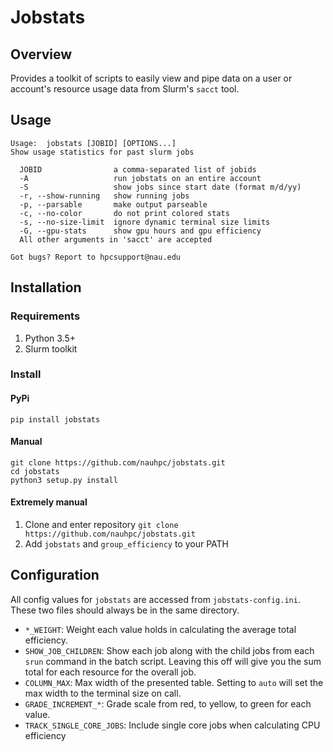 # Jobstats

## Overview 
Provides a toolkit of scripts to easily view and pipe data on a user or account's resource usage data from Slurm's `sacct` tool.

## Usage
```
Usage:  jobstats [JOBID] [OPTIONS...]
Show usage statistics for past slurm jobs

  JOBID                a comma-separated list of jobids
  -A                   run jobstats on an entire account
  -S                   show jobs since start date (format m/d/yy)
  -r, --show-running   show running jobs
  -p, --parsable       make output parseable
  -c, --no-color       do not print colored stats
  -s, --no-size-limit  ignore dynamic terminal size limits
  -G, --gpu-stats      show gpu hours and gpu efficiency
  All other arguments in 'sacct' are accepted

Got bugs? Report to hpcsupport@nau.edu
```

## Installation

### Requirements
1. Python 3.5+ 
2. Slurm toolkit

### Install

#### PyPi
```
pip install jobstats
```

#### Manual
```
git clone https://github.com/nauhpc/jobstats.git
cd jobstats
python3 setup.py install
```

#### Extremely manual
1. Clone and enter repository `git clone https://github.com/nauhpc/jobstats.git`
2. Add `jobstats` and `group_efficiency` to your PATH

## Configuration
All config values for `jobstats` are accessed from `jobstats-config.ini`. These two files should always be in the same directory.

* `*_WEIGHT`: Weight each value holds in calculating the average total efficiency.
* `SHOW_JOB_CHILDREN`: Show each job along with the child jobs from each `srun` command in the batch script. Leaving this off will give you the sum total for each resource for the overall job.
* `COLUMN_MAX`: Max width of the presented table. Setting to `auto` will set the max width to the terminal size on call.
* `GRADE_INCREMENT_*`: Grade scale from red, to yellow, to green for each value.
* `TRACK_SINGLE_CORE_JOBS`: Include single core jobs when calculating CPU efficiency
